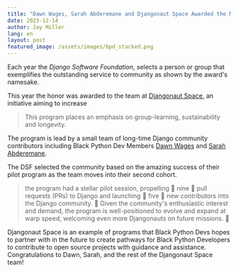 ```yaml
---
title: "Dawn Wages, Sarah Abderemane and Djangonaut Space Awarded the Malcolm Tredinnick Memorial Prize"
date: 2023-12-14
author: Jay Miller
lang: en
layout: post
featured_image: /assets/images/bpd_stacked.png
---
```


Each year the _Django Software Foundation_, selects a person or group that exemplifies the outstanding service to community as shown by the award's namesake.

This year the honor was awarded to the team at [Djangonaut Space](https://djangonaut.space), an initiative aiming to increase

> This program places an emphasis on group-learning, sustainability and longevity.

The program is lead by a small team of long-time Django community contributors including Black Python Dev Members [Dawn Wages](https://dawnwages.info/) and [Sarah Abderemane](https://sarahabd.com/).

The DSF selected the community based on the amazing success of their pilot program as the team moves into their second cohort.

> the program had a stellar pilot session, propelling 🎉 nine 🎉 pull requests (PRs) to Django and launching 🎊 five 🎊 new contributors into the Django community. 🥳 Given the community's enthusiastic interest and demand, the program is well-positioned to evolve and expand at warp speed, welcoming even more Djangonauts on future missions. 🚀

Djangonaut Space is an example of programs that Black Python Devs hopes to partner with in the future to create pathways for Black Python Developers to contribute to open source projects with guidance and assistance. Congratulations to Dawn, Sarah, and the rest of the Djangonaut Space team!
